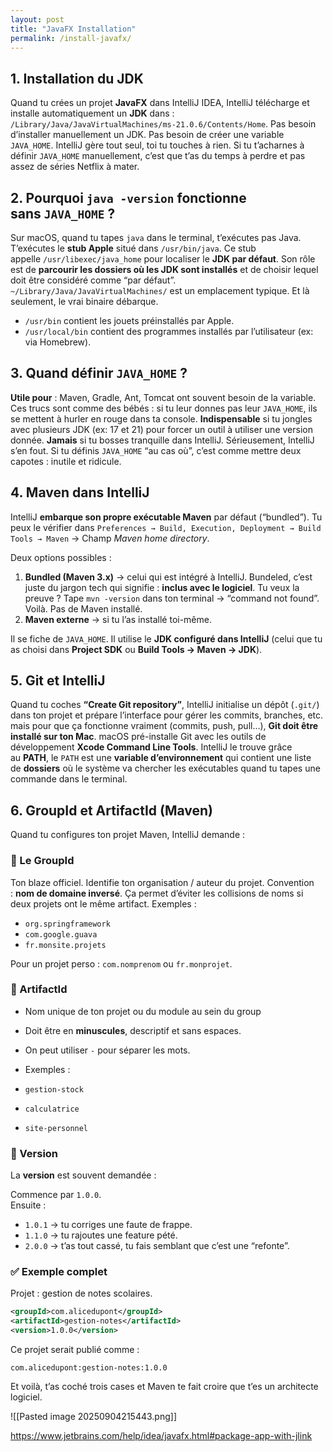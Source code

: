 ```yaml
---
layout: post
title: "JavaFX Installation"
permalink: /install-javafx/
---
```


## 1. Installation du JDK

Quand tu crées un projet **JavaFX** dans IntelliJ IDEA, IntelliJ télécharge et installe automatiquement un **JDK** dans : `/Library/Java/JavaVirtualMachines/ms-21.0.6/Contents/Home`. Pas besoin d’installer manuellement un JDK. Pas besoin de créer une variable `JAVA_HOME`. IntelliJ gère tout seul, toi tu touches à rien. Si tu t’acharnes à définir `JAVA_HOME` manuellement, c’est que t’as du temps à perdre et pas assez de séries Netflix à mater.

## 2. Pourquoi `java -version` fonctionne sans `JAVA_HOME` ?

Sur macOS, quand tu tapes `java` dans le terminal, t’exécutes pas Java. T’exécutes le **stub Apple** situé dans `/usr/bin/java`. Ce stub appelle `/usr/libexec/java_home` pour localiser le **JDK par défaut**. Son rôle est de **parcourir les dossiers où les JDK sont installés** et de choisir lequel doit être considéré comme “par défaut”. `~/Library/Java/JavaVirtualMachines/` est un emplacement typique. Et là seulement, le vrai binaire débarque.

- `/usr/bin` contient les jouets préinstallés par Apple.
- `/usr/local/bin` contient des programmes installés par l’utilisateur (ex: via Homebrew).

## 3. Quand définir `JAVA_HOME` ?

**Utile pour** : Maven, Gradle, Ant, Tomcat ont souvent besoin de la variable. Ces trucs sont comme des bébés : si tu leur donnes pas leur `JAVA_HOME`, ils se mettent à hurler en rouge dans ta console.
**Indispensable** si tu jongles avec plusieurs JDK (ex: 17 et 21) pour forcer un outil à utiliser une version donnée.
**Jamais** si tu bosses tranquille dans IntelliJ. Sérieusement, IntelliJ s’en fout. Si tu définis `JAVA_HOME` “au cas où”, c’est comme mettre deux capotes : inutile et ridicule.

## 4. Maven dans IntelliJ

IntelliJ **embarque son propre exécutable Maven** par défaut (“bundled”). Tu peux le vérifier dans `Preferences → Build, Execution, Deployment → Build Tools → Maven` → Champ _Maven home directory_.

Deux options possibles :
1. **Bundled (Maven 3.x)** → celui qui est intégré à IntelliJ. Bundeled, c’est juste du jargon tech qui signifie : **inclus avec le logiciel**. Tu veux la preuve ? Tape `mvn -version` dans ton terminal → “command not found”.  
   Voilà. Pas de Maven installé.
2. **Maven externe** → si tu l’as installé toi-même.

Il se fiche de `JAVA_HOME`.  Il utilise le **JDK configuré dans IntelliJ** (celui que tu as choisi dans **Project SDK** ou **Build Tools → Maven → JDK**).

## 5. Git et IntelliJ

Quand tu coches **“Create Git repository”**, IntelliJ initialise un dépôt (`.git/`) dans ton projet et prépare l’interface pour gérer les commits, branches, etc. mais pour que ça fonctionne vraiment (commits, push, pull…), **Git doit être installé sur ton Mac**.
macOS pré-installe Git avec les outils de développement **Xcode Command Line Tools**.
IntelliJ le trouve grâce au **PATH**, le `PATH` est une **variable d’environnement** qui contient une liste de **dossiers** où le système va chercher les exécutables quand tu tapes une commande dans le terminal.

## 6. GroupId et ArtifactId (Maven)

Quand tu configures ton projet Maven, IntelliJ demande :
### 🔹 Le GroupId

Ton blaze officiel. Identifie ton organisation / auteur du projet.
Convention : **nom de domaine inversé**.
Ça permet d’éviter les collisions de noms si deux projets ont le même artifact.
Exemples :
- `org.springframework`
- `com.google.guava`
- `fr.monsite.projets`

Pour un projet perso : `com.nomprenom` ou `fr.monprojet`.

### 🔹 ArtifactId

- Nom unique de ton projet ou du module au sein du group
- Doit être en **minuscules**, descriptif et sans espaces.
- On peut utiliser `-` pour séparer les mots.
- Exemples :

- `gestion-stock`
- `calculatrice`
- `site-personnel`
### 🔹 Version

La **version** est souvent demandée :

Commence par `1.0.0`.  
Ensuite :

- `1.0.1` → tu corriges une faute de frappe.
- `1.1.0` → tu rajoutes une feature pété.
- `2.0.0` → t’as tout cassé, tu fais semblant que c’est une “refonte”.

### ✅ Exemple complet

Projet : gestion de notes scolaires.

```xml
<groupId>com.alicedupont</groupId>
<artifactId>gestion-notes</artifactId>
<version>1.0.0</version>
```

Ce projet serait publié comme :

```
com.alicedupont:gestion-notes:1.0.0
```

Et voilà, t’as coché trois cases et Maven te fait croire que t’es un architecte logiciel.

![[Pasted image 20250904215443.png]]

https://www.jetbrains.com/help/idea/javafx.html#package-app-with-jlink